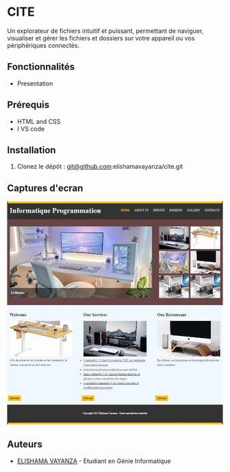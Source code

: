 # CITE 

Un explorateur de fichiers intuitif et puissant, permettant de naviguer, visualiser et gérer les fichiers et dossiers sur votre appareil ou  vos périphériques connectés.

## Fonctionnalités

- Presentation

## Prérequis

- HTML and CSS
- I VS code

## Installation

1. Clonez le dépôt : git@github.com:elishamavayanza/cite.git

## Captures d'ecran
![principal](./image/correction.JPG)


## Auteurs
- [ELISHAMA VAYANZA](https://github.com/elishamavayanza) - Etudiant en Génie Informatique


